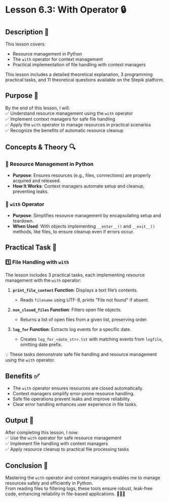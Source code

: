 # Lesson 6.3: With Operator 🔒

## Description 📝

This lesson covers:

-   Resource management in Python
-   The `with` operator for context management
-   Practical implementation of file handling with context managers

This lesson includes a detailed theoretical explanation, 3 programming practical tasks, and 11 theoretical questions available on the Stepik platform.

## Purpose 🎯

By the end of this lesson, I will:  
✅ Understand resource management using the `with` operator  
✅ Implement context managers for safe file handling  
✅ Apply the `with` operator to manage resources in practical scenarios  
✅ Recognize the benefits of automatic resource cleanup

## Concepts & Theory 🔍

### 🔹 Resource Management in Python

-   **Purpose**: Ensures resources (e.g., files, connections) are properly acquired and released.
-   **How It Works**: Context managers automate setup and cleanup, preventing leaks.

### 🔹 `with` Operator

-   **Purpose**: Simplifies resource management by encapsulating setup and teardown.
-   **When Used**: With objects implementing `__enter__()` and `__exit__()` methods, like files, to ensure cleanup even if errors occur.

## Practical Task 🧪

### 1️⃣ **File Handling with `with`**

The lesson includes 3 practical tasks, each implementing resource management with the `with` operator:

1. **`print_file_content` Function**: Displays a text file’s contents.

    - Reads `filename` using UTF-8, prints "File not found" if absent.

2. **`non_closed_files` Function**: Filters open file objects.

    - Returns a list of open files from a given list, preserving order.

3. **`log_for` Function**: Extracts log events for a specific date.
    - Creates `log_for_<date_str>.txt` with matching events from `logfile`, omitting date prefix.

💡 These tasks demonstrate safe file handling and resource management using the `with` operator.

## Benefits ✅

-   The `with` operator ensures resources are closed automatically.
-   Context managers simplify error-prone resource handling.
-   Safe file operations prevent leaks and improve reliability.
-   Clear error handling enhances user experience in file tasks.

## Output 📜

After completing this lesson, I now:  
✅ Use the `with` operator for safe resource management  
✅ Implement file handling with context managers  
✅ Apply resource cleanup to practical file processing tasks

## Conclusion 🚀

Mastering the `with` operator and context managers enables me to manage resources safely and efficiently in Python.  
From reading files to filtering logs, these tools ensure robust, leak-free code, enhancing reliability in file-based applications. 🧑‍💻✨
